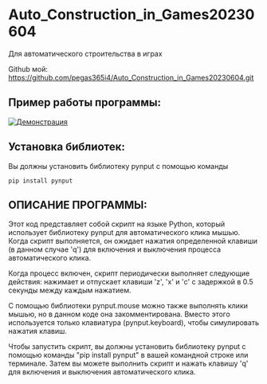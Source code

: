# Auto_Construction_in_Games20230604
Для автоматического строительства в играх

Github мой: https://github.com/pegas365i4/Auto_Construction_in_Games20230604.git

## Пример работы программы:
[![Демонстрация](https://i9.ytimg.com/vi/ia7vk_FEvVg/mqdefault.jpg?sqp=COju16QG-oaymwEmCMACELQB8quKqQMa8AEB-AH-CYAC0AWKAgwIABABGGUgVihBMA8=&rs=AOn4CLDXPWTp1oSpRRUTn1P6t0tBGhsk6A)](https://www.youtube.com/embed/ia7vk_FEvVg)

## Установка библиотек:
Вы должны установить библиотеку pynput с помощью команды 
```
pip install pynput
```

## ОПИСАНИЕ ПРОГРАММЫ:
Этот код представляет собой скрипт на языке Python, который использует библиотеку pynput для автоматического клика мышью. Когда скрипт выполняется, он ожидает нажатия определенной клавиши (в данном случае 'q') для включения и выключения процесса автоматического клика. 

Когда процесс включен, скрипт периодически выполняет следующие действия: нажимает и отпускает клавиши 'z', 'x' и 'c' с задержкой в 0.5 секунды между каждым нажатием.

С помощью библиотеки pynput.mouse можно также выполнять клики мышью, но в данном коде она закомментирована. Вместо этого используется только клавиатура (pynput.keyboard), чтобы симулировать нажатия клавиш.

Чтобы запустить скрипт, вы должны установить библиотеку pynput с помощью команды "pip install pynput" в вашей командной строке или терминале. Затем вы можете выполнить скрипт и нажать клавишу 'q' для включения и выключения автоматического клика.
